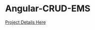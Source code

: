 # Angular-CRUD-EMS

[Project Details Here](https://github.com/Akash-213/Angular-CRUD-EMS/blob/main/33241-WADL-Assn-2C-AkashK.pdf)
